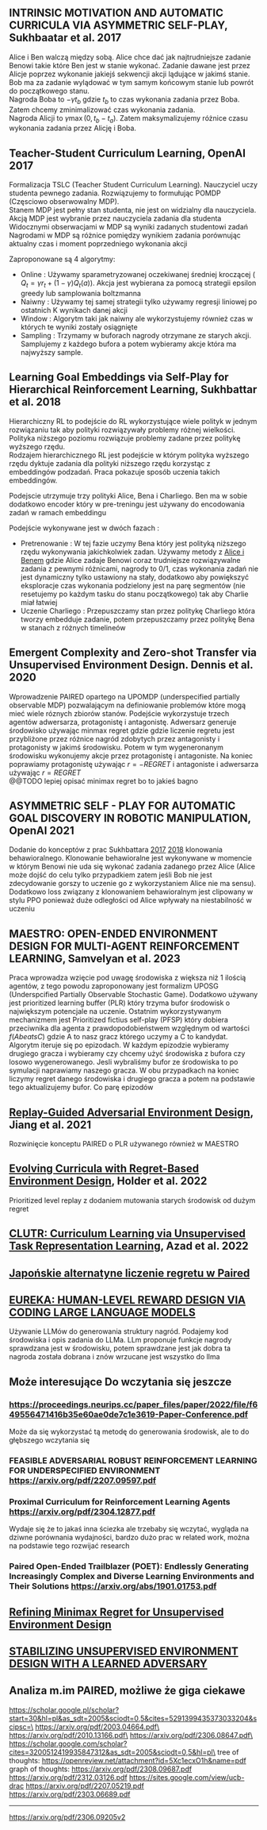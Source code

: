 ## INTRINSIC MOTIVATION AND AUTOMATIC CURRICULA VIA ASYMMETRIC SELF-PLAY, Sukhbaatar et al. 2017

Alice i Ben walczą między sobą. Alice chce dać jak najtrudniejsze zadanie Benowi takie które Ben jest w stanie wykonać. Zadanie dawane
jest przez Alicje poprzez wykonanie jakiejś sekwencji akcji lądujące w jakimś stanie. Bob ma za zadanie wylądować w tym samym końcowym stanie lub powrót do początkowego stanu.\
Nagroda Boba to $-\gamma t_b$ gdzie $t_b$ to czas wykonania zadania przez Boba. Zatem chcemy zminimalizować czas wykonania zadania.\
Nagroda Alicji to $\gamma \max(0, t_b-t_a)$. Zatem maksymalizujemy różnice czasu wykonania zadania przez Alicję i Boba. 

## Teacher-Student Curriculum Learning, OpenAI 2017

Formalizacja TSLC (Teacher Student Curriculum Learning). Nauczyciel uczy studenta pewnego zadania. Rozwiązujemy to formułując POMDP (Częsciowo obserwowalny MDP).\
Stanem MDP jest pełny stan studenta, nie jest on widzialny dla nauczyciela.\
Akcją MDP jest wybranie przez nauczyciela zadania dla studenta\
Widocznymi obserwacjami w MDP są wyniki zadanych studentowi zadań\
Nagrodami w MDP są różnice pomiędzy wynikiem zadania porównując aktualny czas i moment poprzedniego wykonania akcji

Zaproponowane są 4 algorytmy:
 - Online : Używamy sparametryzowanej oczekiwanej średniej kroczącej ( $Q_t = \gamma r_t + (1- \gamma) Q_t(a)$). Akcja jest wybierana za pomocą strategii epsilon greedy lub samplowania boltzmanna 
 - Naiwny : Używamy tej samej strategii tylko używamy regresji liniowej po ostatnich K wynikach danej akcji
 - Window : Algorytm taki jak naiwny ale wykorzystujemy również czas w których te wyniki zostały osiągnięte
 - Sampling : Trzymamy w buforach nagrody otrzymane ze starych akcji. Samplujemy z każdego bufora a potem wybieramy akcje która ma najwyższy sample.

## Learning Goal Embeddings via Self-Play for Hierarchical Reinforcement Learning, Sukhbattar et al. 2018

Hierarchiczny RL to podejście do RL wykorzystujące wiele polityk w jednym rozwiązaniu tak aby polityki rozwiązywały problemy różnej wielkości. Polityka niższego poziomu rozwiązuje problemy zadane przez politykę wyższego rzędu.\
Rodzajem hierarchicznego RL jest podejście w którym polityka wyższego rzędu dyktuje zadania dla polityki niższego rzędu korzystąc z embeddingów podzadań.
Praca pokazuje sposób uczenia takich embeddingów.

Podejscie utrzymuje trzy polityki Alice, Bena i Charliego. Ben ma w sobie dodatkowo encoder który w pre-treningu jest używany do encodowania zadań w ramach embeddingu

Podejście wykonywane jest w dwóch fazach :
 - Pretrenowanie : W tej fazie uczymy Bena który jest polityką niższego rzędu wykonywania jakichkolwiek zadan. Używamy metody z 
 [Alice i Benem](#intrinsic-motivation) gdzie Alice zadaje Benowi coraz trudniejsze rozwiązywalne zadania z pewnymi różnicami, 
 nagrody to 0/1, czas wykonania zadań nie jest dynamiczny tylko ustawiony na stały, dodatkowo aby powiększyć eksploracje czas wykonania
  podzielony jest na parę segmentów (nie resetujemy po każdym tasku do stanu początkowego) tak aby Charlie miał łatwiej 
 - Uczenie Charliego :  Przepuszczamy stan przez politykę Charliego która tworzy embedduje zadanie, potem przepuszczamy przez politykę Bena w 
 stanach z różnych timelineów

## Emergent Complexity and Zero-shot Transfer via Unsupervised Environment Design. Dennis et al. 2020

Wprowadzenie PAIRED opartego na UPOMDP (underspecified partially observable MDP) pozwalającym na definiowanie problemów które mogą mieć wiele róznych 
zbiorów stanów. Podejście wykorzystuje trzech agentów adwersarza, protagonistę i antagonistę. Adwersarz generuje środowisko używając minmax regret gdzie
gdzie liczenie regretu jest przybliżone przez różnice nagród zdobytych przez antagonisty i protagonisty w jakimś środowisku. Potem w tym wygeneronanym
środowisku wykonujemy akcje przez protagonistę i antagoniste. Na koniec poprawiamy protagonistę używając $r = -REGRET$ i antagoniste i adwersarza używając 
$r = REGRET$\
@@TODO lepiej opisać minimax regret bo to jakieś bagno

## ASYMMETRIC SELF - PLAY FOR AUTOMATIC GOAL DISCOVERY IN ROBOTIC MANIPULATION, OpenAI 2021

Dodanie do konceptów z prac Sukhbattara [2017](#intrinsic-motivation) [2018](#learning-goal-embeddings) klonowania behawioralnego. Klonowanie behawioralne jest wykonywane w momencie w którym Benowi nie uda się wykonać zadania zadanego przez Alice (Alice może dojść do celu tylko przypadkiem zatem jeśli Bob nie jest zdecydowanie gorszy to uczenie go z wykorzystaniem Alice nie ma sensu). Dodatkowo loss związany z klonowaniem behawioralnym jest clipowany w stylu PPO ponieważ duże odległości od Alice wpływały na niestabilność w uczeniu

## MAESTRO: OPEN-ENDED ENVIRONMENT DESIGN FOR MULTI-AGENT REINFORCEMENT LEARNING, Samvelyan et al. 2023

Praca wprowadza wzięcie pod uwagę środowiska z większa niż 1 ilością agentów, z tego powodu zaproponowany jest formalizm UPOSG (Underspcified Partially Observable Stochastic Game). Dodatkowo używany jest prioritized learning buffer (PLR) który trzyma bufor środowisk o największym potencjale na uczenie. Ostatnim wykorzystywanym mechanizmem jest Prioritized fictius self-play (PFSP) który dobiera przeciwnika dla agenta z prawdopodobieństwem względnym od wartości $f(A beats C)$ gdzie A to nasz gracz którego uczymy a C to kandydat.\
Algorytm iteruje się po epizodach. W każdym epizodzie wybieramy drugiego gracza i wybieramy czy chcemy użyć środowiska z bufora czy losowo wygenerowanego.
Jesli wybraliśmy bufor ze środowiska to po symulacji naprawiamy naszego gracza. W obu przypadkach na koniec liczymy regret danego środowiska i drugiego gracza a potem na podstawie tego aktualizujemy bufor. Co parę epizodów 


## [Replay-Guided Adversarial Environment Design](https://arxiv.org/pdf/2110.02439.pdf), Jiang et al. 2021

Rozwinięcie konceptu PAIRED o PLR używanego również w MAESTRO

## [Evolving Curricula with Regret-Based Environment Design](https://arxiv.org/pdf/2203.01302.pdf), Holder et al. 2022

Prioritized level replay z dodaniem mutowania starych środowisk od dużym regret

## [CLUTR: Curriculum Learning via Unsupervised Task Representation Learning](https://arxiv.org/pdf/2210.10243.pdf), Azad et al. 2022

## [Japońskie alternatyne liczenie regretu w Paired](https://www.jstage.jst.go.jp/article/pjsai/JSAI2023/0/JSAI2023_3E1GS201/_pdf)


## [EUREKA: HUMAN-LEVEL REWARD DESIGN VIA CODING LARGE LANGUAGE MODELS](https://arxiv.org/pdf/2310.12931.pdf)

Używanie LLMów do generowania struktury nagród. Podajemy kod środowiska i opis zadania do LLMa. LLm proponuje funkcje nagrody sprawdzana jest w środowisku, potem sprawdzane jest jak dobra ta nagroda została dobrana i znów wrzucane jest wszystko do llma

## Może interesujące Do wczytania się jeszcze

### https://proceedings.neurips.cc/paper_files/paper/2022/file/f649556471416b35e60ae0de7c1e3619-Paper-Conference.pdf

Może da się wykorzystać tą metodę do generowania środowisk, ale to do głębszego wczytania się


### FEASIBLE ADVERSARIAL ROBUST REINFORCEMENT LEARNING FOR UNDERSPECIFIED ENVIRONMENT https://arxiv.org/pdf/2207.09597.pdf


### Proximal Curriculum for Reinforcement Learning Agents https://arxiv.org/pdf/2304.12877.pdf

Wydaje się że to jakaś inna ściezka ale trzebaby się wczytać, wygląda na dziwne porównania wydajności, bardzo dużo prac w related work, można na podstawie tego rozwijać research


### Paired Open-Ended Trailblazer (POET): Endlessly Generating Increasingly Complex and Diverse Learning Environments and Their Solutions https://arxiv.org/abs/1901.01753.pdf

## [Refining Minimax Regret for Unsupervised Environment Design](https://arxiv.org/pdf/2402.12284)

## [STABILIZING UNSUPERVISED ENVIRONMENT DESIGN WITH A LEARNED ADVERSARY](https://arxiv.org/pdf/2308.10797)

Analiza m.im PAIRED, możliwe że giga ciekawe
--------------------------------------------
https://scholar.google.pl/scholar?start=30&hl=pl&as_sdt=2005&sciodt=0,5&cites=5291399435373033204&scipsc=\
https://arxiv.org/pdf/2003.04664.pdf\
https://arxiv.org/pdf/2010.13166.pdf\
https://arxiv.org/pdf/2306.08647.pdf\
https://scholar.google.com/scholar?cites=3200512419935847312&as_sdt=2005&sciodt=0,5&hl=pl\
tree of thoughts: https://openreview.net/attachment?id=5Xc1ecxO1h&name=pdf
graph of thoughts: https://arxiv.org/pdf/2308.09687.pdf
https://arxiv.org/pdf/2312.03126.pdf
https://sites.google.com/view/ucb-drac
https://arxiv.org/pdf/2207.05219.pdf
https://arxiv.org/pdf/2303.06689.pdf

----
https://arxiv.org/pdf/2306.09205v2